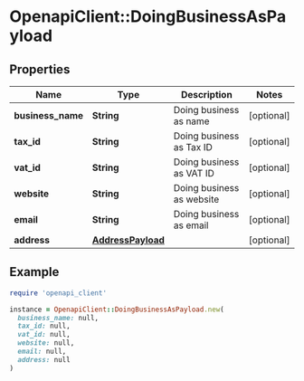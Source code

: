 # OpenapiClient::DoingBusinessAsPayload

## Properties

| Name | Type | Description | Notes |
| ---- | ---- | ----------- | ----- |
| **business_name** | **String** | Doing business as name | [optional] |
| **tax_id** | **String** | Doing business as Tax ID | [optional] |
| **vat_id** | **String** | Doing business as VAT ID | [optional] |
| **website** | **String** | Doing business as website | [optional] |
| **email** | **String** | Doing business as email | [optional] |
| **address** | [**AddressPayload**](AddressPayload.md) |  | [optional] |

## Example

```ruby
require 'openapi_client'

instance = OpenapiClient::DoingBusinessAsPayload.new(
  business_name: null,
  tax_id: null,
  vat_id: null,
  website: null,
  email: null,
  address: null
)
```

